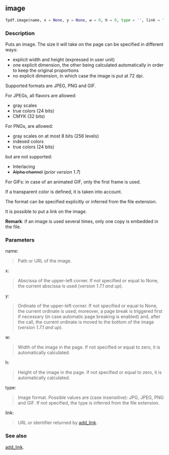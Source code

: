 ## image ##

```python
fpdf.image(name, x = None, y = None, w = 0, h = 0, type = '', link = '')
```

### Description ###

Puts an image. The size it will take on the page can be specified in different ways:

 * explicit width and height (expressed in user unit)
 * one explicit dimension, the other being calculated automatically in order to keep the original proportions
 * no explicit dimension, in which case the image is put at 72 dpi.

Supported formats are JPEG, PNG and GIF.

For JPEGs, all flavors are allowed:

  * gray scales
  * true colors (24 bits)
  * CMYK (32 bits)
  
For PNGs, are allowed:

  * gray scales on at most 8 bits (256 levels)
  * indexed colors
  * true colors (24 bits)
  
but are not supported:

  * Interlacing
  * ~~Alpha channel~~ (_prior version 1.7_)
  
For GIFs: in case of an animated GIF, only the first frame is used.

If a transparent color is defined, it is taken into account.

The format can be specified explicitly or inferred from the file extension.

It is possible to put a link on the image.

**Remark**: if an image is used several times, only one copy is embedded in the file.

### Parameters ###

name:
> Path or URL of the image.

x:
> Abscissa of the upper-left corner. If not specified or equal to None, the current abscissa is used (_version 1.7.1 and up_).

y:
> Ordinate of the upper-left corner. If not specified or equal to None, the current ordinate is used; moreover, a page break is triggered first if necessary (in case automatic page breaking is enabled) and, after the call, the current ordinate is moved to the bottom of the image (_version 1.7.1 and up_).

w:
> Width of the image in the page. If not specified or equal to zero, it is automatically calculated.

h:
> Height of the image in the page. If not specified or equal to zero, it is automatically calculated.

type:
> Image format. Possible values are (case insensitive): JPG, JPEG, PNG and GIF. If not specified, the type is inferred from the file extension.

link:
> URL or identifier returned by [add_link](AddLink.md).

### See also ###

[add_link](AddLink.md).

